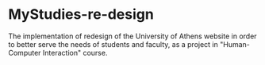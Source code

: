 # MyStudies-re-design
The implementation of redesign of the University of Athens website in order to better serve the needs of students and faculty, as a project in "Human-Computer Interaction" course.
